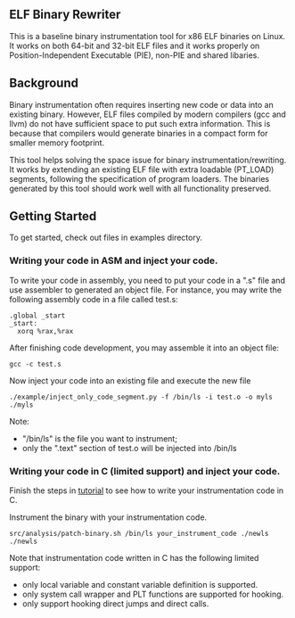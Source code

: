 ## ELF Binary Rewriter
This is a baseline binary instrumentation tool for x86 ELF binaries on Linux. It works on both 64-bit and 32-bit ELF files and it works properly on Position-Independent Executable (PIE), non-PIE and shared libaries.

## Background
Binary instrumentation often requires inserting new code or data into an existing binary. However, ELF files compiled by modern compilers (gcc and llvm) do not have sufficient space to put such extra information. This is because that compilers would generate binaries in a compact form for smaller memory footprint.

This tool helps solving the space issue for binary instrumentation/rewriting. It works by extending an existing ELF file with extra loadable (PT_LOAD) segments, following the specification of program loaders. The binaries generated by this tool should work well with all functionality preserved.

## Getting Started
To get started, check out files in examples directory.

### Writing your code in ASM and inject your code.
To write your code in assembly, you need to put your code in a ".s" file and use assembler to generated an object file. For instance, you may write the following assembly code in a file called test.s:
```
.global _start
_start:
  xorq %rax,%rax
```
After finishing code development, you may assemble it into an object file:
```
gcc -c test.s
```
Now inject your code into an existing file and execute the new file
```
./example/inject_only_code_segment.py -f /bin/ls -i test.o -o myls
./myls
```
Note:
 - "/bin/ls" is the file you want to instrument;
 - only the ".text" section of test.o will be injected into /bin/ls
 
### Writing your code in C (limited support) and inject your code.
Finish the steps in [tutorial](../patch/tutorial/README.md) to see how to write your instrumentation code in C.

Instrument the binary with your instrumentation code.
```
src/analysis/patch-binary.sh /bin/ls your_instrument_code ./newls
./newls
```
Note that instrumentation code written in C has the following limited support:
 - only local variable and constant variable definition is supported.
 - only system call wrapper and PLT functions are supported for hooking.
 - only support hooking direct jumps and direct calls.
